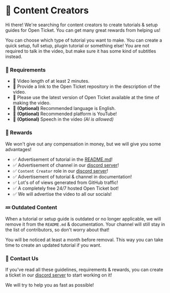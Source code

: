 # 🎥 Content Creators
Hi there! We're searching for content creators to create tutorials & setup guides for Open Ticket.
You can get many great rewards from helping us!

You can choose which type of tutorial you want to make. You can create a quick setup, full setup, plugin tutorial or something else!
You are not required to talk in the video, but make sure it has some kind of subtitles instead.

### 📄 Requirements
- 📌 Video length of at least 2 minutes.
- 📌 Provide a link to the Open Ticket repository in the description of the video.
- 📌 Please use the latest version of Open Ticket available at the time of making the video.
- 📌 **(Optional)** Recommended language is English.
- 📌 **(Optional)** Recommended platform is YouTube!
- 📌 **(Optional)** Speech in the video *(AI is allowed)*


### 🎁 Rewards
We won't give out any compensation in money, but we will give you some advantages!
- ✅ Advertisement of tutorial in the [README.md](../README.md)!
- ✅ Advertisement of channel in our [discord server](https://discord.dj-dj.be)!
- ✅ `Content Creator` role in our [discord server](https://discord.dj-dj.be)!
- ✅ Advertisement of tutorial & channel in documentation!
- ✅ Lot's of of views generated from GitHub traffic!
- ✅ A completely free 24/7 hosted Open Ticket bot!
- ✅ We will advertise the video to all our socials!

### 💤 Outdated Content
When a tutorial or setup guide is outdated or no longer applicable,
we will remove it from the `README.md` & documentation.
Your channel will still stay in the list of contributors, so don't worry about that!

You will be noticed at least a month before removal.
This way you can take time to create an updated tutorial if you want.

### 💬 Contact Us
If you've read all these guidelines, requirements & rewards,
you can create a ticket in our [discord server](https://discord.dj-dj.be) to start working on it!

We will try to help you as fast as possible!